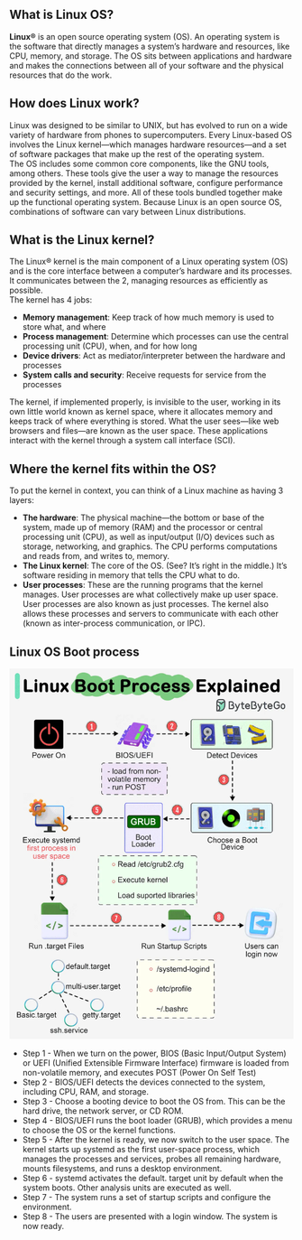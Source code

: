 ## What is Linux OS?
**Linux®** is an open source operating system (OS). An operating system is the software that directly manages a system’s hardware and resources, like CPU, memory, and storage. The OS sits between applications and hardware and makes the connections between all of your software and the physical resources that do the work.

## How does Linux work?
Linux was designed to be similar to UNIX, but has evolved to run on a wide variety of hardware from phones to supercomputers. Every Linux-based OS involves the Linux kernel—which manages hardware resources—and a set of software packages that make up the rest of the operating system.  
The OS includes some common core components, like the GNU tools, among others. These tools give the user a way to manage the resources provided by the kernel, install additional software, configure performance and security settings, and more. All of these tools bundled together make up the functional operating system. Because Linux is an open source OS, combinations of software can vary between Linux distributions.

## What is the Linux kernel?
The Linux® kernel is the main component of a Linux operating system (OS) and is the core interface between a computer’s hardware and its processes. It communicates between the 2, managing resources as efficiently as possible.  
The kernel has 4 jobs:
- **Memory management**: Keep track of how much memory is used to store what, and where
- **Process management**: Determine which processes can use the central processing unit (CPU), when, and for how long
- **Device drivers**: Act as mediator/interpreter between the hardware and processes
- **System calls and security**: Receive requests for service from the processes

The kernel, if implemented properly, is invisible to the user, working in its own little world known as kernel space, where it allocates memory and keeps track of where everything is stored. What the user sees—like web browsers and files—are known as the user space. These applications interact with the kernel through a system call interface (SCI).

## Where the kernel fits within the OS?
To put the kernel in context, you can think of a Linux machine as having 3 layers:
- **The hardware**: The physical machine—the bottom or base of the system, made up of memory (RAM) and the processor or central processing unit (CPU), as well as input/output (I/O) devices such as storage, networking, and graphics. The CPU performs computations and reads from, and writes to, memory.
- **The Linux kernel**: The core of the OS. (See? It’s right in the middle.) It’s software residing in memory that tells the CPU what to do.
- **User processes**: These are the running programs that the kernel manages. User processes are what collectively make up user space. User processes are also known as just processes. The kernel also allows these processes and servers to communicate with each other (known as inter-process communication, or IPC).

## Linux OS Boot process
![Linux OS Booting Process](Images/LinuxOSBootupProcess.webp)

- Step 1 - When we turn on the power, BIOS (Basic Input/Output System) or UEFI (Unified Extensible Firmware Interface) firmware is loaded from non-volatile memory, and executes POST (Power On Self Test)
- Step 2 - BIOS/UEFI detects the devices connected to the system, including CPU, RAM, and storage.
- Step 3 - Choose a booting device to boot the OS from. This can be the hard drive, the network server, or CD ROM.
- Step 4 - BIOS/UEFI runs the boot loader (GRUB), which provides a menu to choose the OS or the kernel functions.
- Step 5 - After the kernel is ready, we now switch to the user space. The kernel starts up systemd as the first user-space process, which manages the processes and services, probes all remaining hardware, mounts filesystems, and runs a desktop environment.
- Step 6 - systemd activates the default. target unit by default when the system boots. Other analysis units are executed as well.
- Step 7 - The system runs a set of startup scripts and configure the environment.
- Step 8 - The users are presented with a login window. The system is now ready.